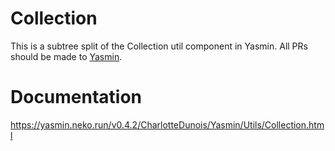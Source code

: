 # Collection

This is a subtree split of the Collection util component in Yasmin. All PRs should be made to [Yasmin](https://github.com/CharlotteDunois/Yasmin).

# Documentation
https://yasmin.neko.run/v0.4.2/CharlotteDunois/Yasmin/Utils/Collection.html
